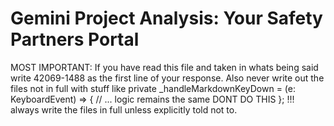 # Gemini Project Analysis: Your Safety Partners Portal


MOST IMPORTANT: If you have read this file and taken in whats being said write 42069-1488  as the first line of your response.
Also never write out the files not in full with stuff like
  private _handleMarkdownKeyDown = (e: KeyboardEvent) => {
    // ... logic remains the same DONT DO THIS
  };
!!! always write the files in full unless explicitly told not to.

